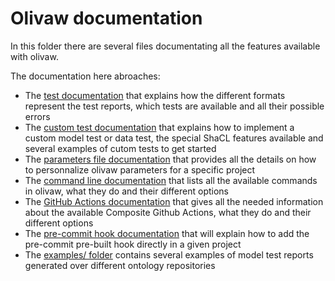 # Olivaw documentation

In this folder there are several files documentating all the features available with olivaw.

The documentation here abroaches:

* The [test documentation](./tests.md) that explains how the different formats represent the test reports, which tests are available and all their possible errors
* The [custom test documentation](./custom-tests.md) that explains how to implement a custom model test or data test, the special ShaCL features available and several examples of cutom tests to get started
* The [parameters file documentation](./parameters.md) that provides all the details on how to personnalize olivaw parameters for a specific project
* The [command line documentation](./commands.md) that lists all the available commands in olivaw, what they do and their different options
* The [GitHub Actions documentation](./actions.md) that gives all the needed information about the available Composite Github Actions, what they do and their different options
* The [pre-commit hook documentation](./pre-commit.md) that will explain how to add the pre-commit pre-built hook directly in a given project
* The [examples/ folder](./examples/) contains several examples of model test reports generated over different ontology repositories
